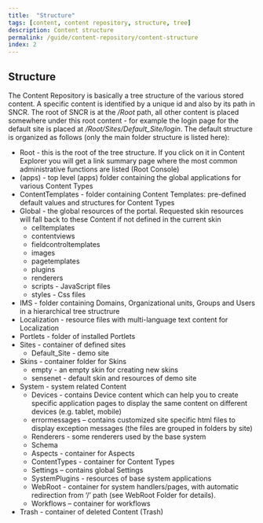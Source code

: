 ```yaml
---
title:  "Structure"
tags: [content, content repository, structure, tree]
description: Content structure
permalink: /guide/content-repository/content-structure
index: 2
---
```


## Structure

The Content Repository is basically a tree structure of the various stored content. A specific content is identified by a unique id and also by its path in SNCR. The root of SNCR is at the */Root* path, all other content is placed somewhere under this root content - for example the login page for the default site is placed at */Root/Sites/Default_Site/login*. The default structure is organized as follows (only the main folder structure is listed here):

- Root - this is the root of the tree structure. If you click on it in Content Explorer you will get a link summary page where the most common administrative functions are listed (Root Console)
- (apps) - top level (apps) folder containing the global applications for various Content Types
- ContentTemplates - folder containing Content Templates: pre-defined default values and structures for Content Types
- Global - the global resources of the portal. Requested skin resources will fall back to these Content if not defined in the current skin
    - celltemplates
    - contentviews
    - fieldcontroltemplates
    - images
    - pagetemplates
    - plugins
    - renderers
    - scripts - JavaScript files
    - styles - Css files
- IMS - folder containing Domains, Organizational units, Groups and Users in a hierarchical tree structrure
- Localization - resource files with multi-language text content for Localization
- Portlets - folder of installed Portlets
- Sites - container of defined sites
    - Default_Site - demo site
- Skins - container folder for Skins
    - empty - an empty skin for creating new skins
    - sensenet - default skin and resources of demo site
- System - system related Content
    - Devices - contains Device content which can help you to create specific application pages to display the same content on different devices (e.g. tablet, mobile)
    - errormessages – contains customized site specific html files to display exception messages (the files are grouped in folders by site)
    - Renderers - some renderers used by the base system
    - Schema
    - Aspects - container for Aspects
    - ContentTypes - container for Content Types
    - Settings – contains global Settings
    - SystemPlugins - resources of base system applications
    - WebRoot - container for system handlers/pages, with automatic redirection from ‘/’ path (see WebRoot Folder for details).
    - Workflows – container for workflows
- Trash - container of deleted Content (Trash)